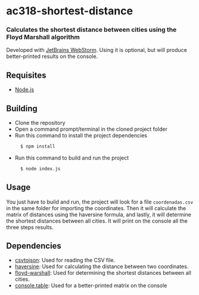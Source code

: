 # ac318-shortest-distance
### Calculates the shortest distance between cities using the Floyd Marshall algorithm

Developed with [JetBrains WebStorm](https://www.jetbrains.com/webstorm/). Using it is optional, but will produce better-printed results on the console. 

## Requisites
- [Node.js](https://nodejs.org/en/download/)

## Building
- Clone the repository
- Open a command prompt/terminal in the cloned project folder
- Run this command to install the project dependencies
  ``` cmd
    $ npm install
  ```
- Run this command to build and run the project
  ``` cmd
    $ node index.js
  ```

## Usage
You just have to build and run, the project will look for a file ```coordenadas.csv``` in the same folder for importing the coordinates. Then it will calculate the matrix of distances using the haversine formula, and lastly, it will determine the shortest distances between all cities. It will print on the console all the three steps results.

## Dependencies
- [csvtojson](https://www.npmjs.com/package/csvtojson): Used for reading the CSV file.
- [haversine](https://www.npmjs.com/package/haversine): Used for calculating the distance between two coordinates.
- [floyd-warshall](https://www.npmjs.com/package/floyd-warshall): Used for determining the shortest distances between all cities.
- [console.table](https://www.npmjs.com/package/console.table): Used for a better-printed matrix on the console
